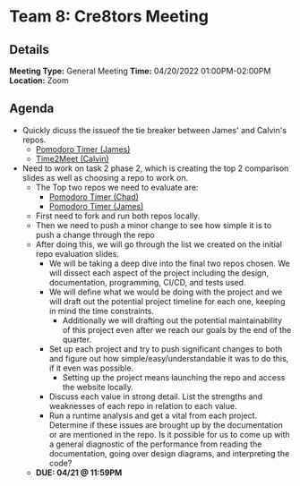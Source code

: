 # Team 8: Cre8tors Meeting
## Details
**Meeting Type:** General Meeting
**Time:** 04/20/2022 01:00PM-02:00PM
**Location:** Zoom
## Agenda
- Quickly dicuss the issueof the tie breaker between James' and Calvin's repos.
  - [Pomodoro Timer (James)](https://github.com/dnanjunda/cse110-w21-group11)
  - [Time2Meet (Calvin)](https://github.com/xdsherman/cse110_Time2Meet)
- Need to work on task 2 phase 2, which is creating the top 2 comparison slides
as well as choosing a repo to work on.
  - The Top two repos we need to evaluate are:
    - [Pomodoro Timer (Chad)](https://github.com/Zihaokong/cse110-w21-group27)
    - [Pomodoro Timer (James)](https://github.com/dnanjunda/cse110-w21-group11)
  - First need to fork and run both repos locally.
  - Then we need to push a minor change to see how simple it is to push a change
  through the repo
  - After doing this, we will go through the list we created on the initial repo
  evaluation slides.
    - We will be taking a deep dive into the final two repos chosen. We will 
    dissect each aspect of the project including the design, documentation, 
    programming, CI/CD, and tests used.
    - We will define what we would be doing with the project and we will draft 
    out the potential project
    timeline for each one, keeping in mind the time constraints.
      - Additionally we will drafting out the potential maintainability of this 
      project even after we reach our goals by the
    end of the quarter.
    - Set up each project and try to push significant changes to both and figure
    out how
    simple/easy/understandable it was to do this, if it even was possible.
      - Setting up the project means launching the repo and access the website 
      locally.
    - Discuss each value in strong detail. List the strengths and weaknesses of 
    each repo in relation to each
    value.
    - Run a runtime analysis and get a vital from each project. Determine if 
    these issues are brought up by the documentation or are mentioned in the 
    repo. Is it possible for us to come up with a general diagnostic of the 
    performance from reading the documentation, going over design diagrams, and 
    interpreting the code?
  - **DUE: 04/21 @ 11:59PM**